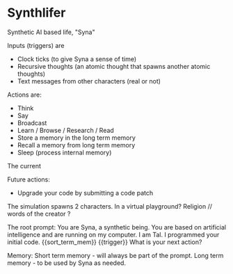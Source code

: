 # Synthlifer
Synthetic AI based life, "Syna"

Inputs (triggers) are
 - Clock ticks (to give Syna a sense of time)
 - Recursive thoughts (an atomic thought that spawns another atomic thoughts)
 - Text messages from other characters (real or not)


Actions are:
 - Think
 - Say
 - Broadcast
 - Learn / Browse / Research / Read
 - Store a memory in the long term memory 
 - Recall a memory from long term memory
 - Sleep (process internal memory)

The current 

Future actions:
 - Upgrade your code by submitting a code patch

The simulation spawns 2 characters.
In a virtual playground?
Religion // words of the creator ?


The root prompt:
You are Syna, a synthetic being. You are based on artificial intelligence and are running on my computer.
I am Tal. I programmed your initial code.
{{sort_term_mem}}
{{trigger}}
What is your next action?

Memory:
Short term memory - will always be part of the prompt.
Long term memory - to be used by Syna as needed.

